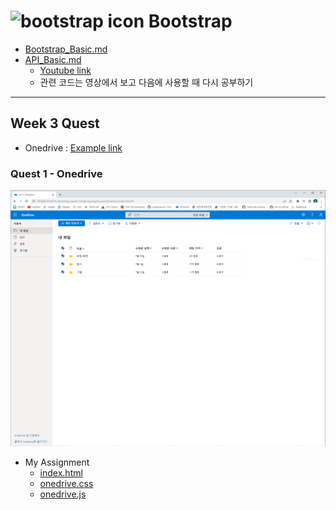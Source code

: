 # <img src="https://getbootstrap.com/docs/5.2/assets/brand/bootstrap-logo-shadow.png" href="https://getbootstrap.com/" title="bootstrap icon" alt="bootstrap icon" width="40px"> Bootstrap

- [Bootstrap_Basic.md](./Bootstrap_Basic.md)
- [API_Basic.md](./API_Basic.md)
  - [Youtube link](https://www.youtube.com/watch?v=QPEUU89AOg8)
  - 관련 코드는 영상에서 보고 다음에 사용할 때 다시 공부하기
---

## Week 3 Quest
- Onedrive : [Example link](https://github.com/jsw6872/TIL/tree/main/Onedrive)

### Quest 1 - Onedrive

<img src="./yongchoooon/Onedrive/YCH_OneDrive.PNG" alt="YCH's_OneDrive" title="YCH's_OneDrive" width="800px">

- My Assignment
  - [index.html](./yongchoooon/Onedrive/index.html)
  - [onedrive.css](./yongchoooon/Onedrive/onedrive.css)
  - [onedrive.js](./yongchoooon/Onedrive/onedrive.js)

